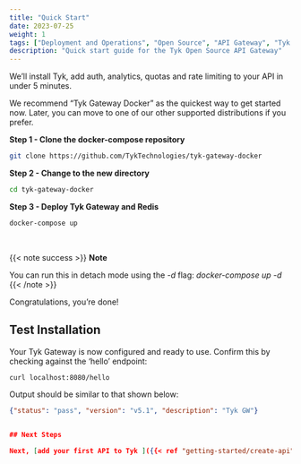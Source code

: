 ```yaml
---
title: "Quick Start"
date: 2023-07-25
weight: 1
tags: ["Deployment and Operations", "Open Source", "API Gateway", "Tyk OSS"]
description: "Quick start guide for the Tyk Open Source API Gateway"
---
```


We’ll install Tyk, add auth, analytics, quotas and rate limiting to your API in under 5 minutes.

We recommend “Tyk Gateway Docker” as the quickest way to get started now. Later, you can move to one of our other supported distributions if you prefer.

**Step 1 - Clone the docker-compose repository**
```bash
git clone https://github.com/TykTechnologies/tyk-gateway-docker
```

**Step 2 - Change to the new directory**
```bash
cd tyk-gateway-docker
```

**Step 3 - Deploy Tyk Gateway and Redis**
```bash
docker-compose up
```

<br>

{{< note success >}}
**Note**

You can run this in detach mode using the _-d_ flag: _docker-compose up -d_
{{< /note >}}

Congratulations, you’re done!


## Test Installation

Your Tyk Gateway is now configured and ready to use. Confirm this by checking against the ‘hello’ endpoint:

```bash
curl localhost:8080/hello
```

Output should be similar to that shown below:
```json
{"status": "pass", "version": "v5.1", "description": "Tyk GW"}


## Next Steps

Next, [add your first API to Tyk ]({{< ref "getting-started/create-api" >}}) and follow the *Open Source* instructions.